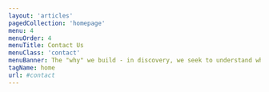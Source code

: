 ```yaml
---
layout: 'articles'
pagedCollection: 'homepage'
menu: 4
menuOrder: 4
menuTitle: Contact Us
menuClass: 'contact'
menuBanner: The "why" we build - in discovery, we seek to understand what problem we're solving and for whom.
tagName: home
url: #contact
---
```


